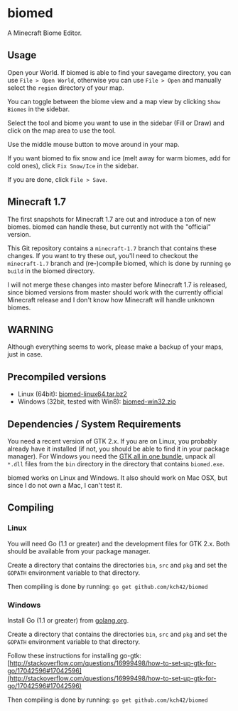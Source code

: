 # biomed

A Minecraft Biome Editor.

## Usage

Open your World. If biomed is able to find your savegame directory, you can use `File > Open World`, otherwise you can use `File > Open` and manually select the `region` directory of your map.

You can toggle between the biome view and a map view by clicking `Show Biomes` in the sidebar.

Select the tool and biome you want to use in the sidebar (Fill or Draw) and click on the map area to use the tool.

Use the middle mouse button to move around in your map.

If you want biomed to fix snow and ice (melt away for warm biomes, add for cold ones), click `Fix Snow/Ice` in the sidebar.

If you are done, click `File > Save`.

## Minecraft 1.7

The first snapshots for Minecraft 1.7 are out and introduce a ton of new biomes. biomed can handle these, but currently not with the "official" version.

This Git repository contains a `minecraft-1.7` branch that contains these changes. If you want to try these out, you'll need to checkout the `minecraft-1.7` branch and (re-)compile biomed, which is done by running `go build` in the biomed directory.

I will not merge these changes into master before Minecraft 1.7 is released, since biomed versions from master should work with the currently official Minecraft release and I don't know how Minecraft will handle unknown biomes.

## WARNING

Although everything seems to work, please make a backup of your maps, just in case.

## Precompiled versions

* Linux (64bit): [biomed-linux64.tar.bz2](http://kch42.de/progs/biomed/biomed-linux64.tar.bz2)
* Windows (32bit, tested with Win8): [biomed-win32.zip](biomed-win32.zip)

## Dependencies / System Requirements

You need a recent version of GTK 2.x. If you are on Linux, you probably already have it installed (if not, you should be able to find it in your package manager). For Windows you need the [GTK all in one bundle](http://ftp.gnome.org/pub/gnome/binaries/win32/gtk+/2.24/gtk+-bundle_2.24.10-20120208_win32.zip), unpack all `*.dll` files from the `bin` directory in the directory that contains `biomed.exe`.

biomed works on Linux and Windows. It also should work on Mac OSX, but since I do not own a Mac, I can't test it.

## Compiling

### Linux

You will need Go (1.1 or greater) and the development files for GTK 2.x. Both should be available from your package manager.

Create a directory that contains the directories `bin`, `src` and `pkg` and set the `GOPATH` environment variable to that directory.

Then compiling is done by running: `go get github.com/kch42/biomed`

### Windows

Install Go (1.1 or greater) from [golang.org](http://golang.org/doc/install).

Create a directory that contains the directories `bin`, `src` and `pkg` and set the `GOPATH` environment variable to that directory.

Follow these instructions for installing go-gtk: [http://stackoverflow.com/questions/16999498/how-to-set-up-gtk-for-go/17042596#17042596](http://stackoverflow.com/questions/16999498/how-to-set-up-gtk-for-go/17042596#17042596)

Then compiling is done by running: `go get github.com/kch42/biomed`
